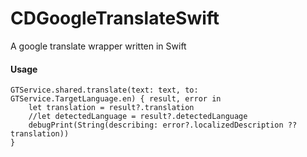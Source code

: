 # CDGoogleTranslateSwift
A google translate wrapper written in Swift

#### Usage
```
GTService.shared.translate(text: text, to: GTService.TargetLanguage.en) { result, error in
    let translation = result?.translation
    //let detectedLanguage = result?.detectedLanguage
    debugPrint(String(describing: error?.localizedDescription ?? translation))
}
```
